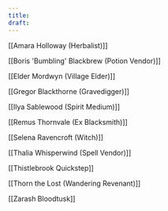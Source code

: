 ```yaml
---
title: 
draft:
---
```

[[Amara Holloway (Herbalist)]]

[[Boris 'Bumbling' Blackbrew (Potion Vendor)]]

[[Elder Mordwyn (Village Elder)]]

[[Gregor Blackthorne (Gravedigger)]]

[[Ilya Sablewood (Spirit Medium)]]

[[Remus Thornvale (Ex Blacksmith)]]

[[Selena Ravencroft (Witch)]]

[[Thalia Whisperwind (Spell Vendor)]]

[[Thistlebrook Quickstep]]

[[Thorn the Lost (Wandering Revenant)]]

[[Zarash Bloodtusk]]

